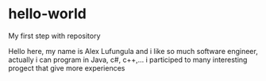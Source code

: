 # hello-world
My first step with repository

Hello here, my name is Alex Lufungula and i like so much software engineer, actually i can program in Java, c#, c++,...
i participed to many interesting progect that give more experiences
